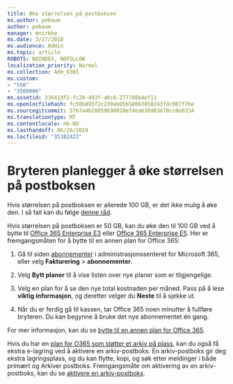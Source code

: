 ```yaml
---
title: Øke størrelsen på postboksen
ms.author: pebaum
author: pebaum
manager: mnirkhe
ms.date: 3/27/2018
ms.audience: Admin
ms.topic: article
ROBOTS: NOINDEX, NOFOLLOW
localization_priority: Normal
ms.collection: Adm_O365
ms.custom:
- "556"
- "3500006"
ms.assetid: 33641df2-fc29-493f-a6c6-2777d8b4ef11
ms.openlocfilehash: fc50b895f2c239ab05b58063058243fdc007f7be
ms.sourcegitcommit: 5fb7a4b28859690020efdea630d03e70cc0e6334
ms.translationtype: MT
ms.contentlocale: nb-NO
ms.lasthandoff: 06/28/2019
ms.locfileid: "35382422"
---
```

# <a name="switch-plans-to-increase-mailbox-size"></a>Bryteren planlegger å øke størrelsen på postboksen

Hvis størrelsen på postboksen er allerede 100 GB, er det ikke mulig å øke den. I så fall kan du følge [denne råd](https://support.office.com/client/e57572ff-0ba7-4782-ba5d-cdac3142ea71).
  
Hvis størrelsen på postboksen er 50 GB, kan du øke den til 100 GB ved å bytte til [Office 365 Enterprise E3](https://products.office.com/business/office-365-enterprise-e3-business-software) eller [Office 365 Enterprise E5](https://products.office.com/business/office-365-enterprise-e5-business-software). Her er fremgangsmåten for å bytte til en annen plan for Office 365:
  
1. Gå til siden [abonnementer](https://go.microsoft.com/fwlink/p/?linkid=842054) i administrasjonssenteret for Microsoft 365, eller velg **Fakturering** \> **abonnementer**.

2. Velg **Bytt planer** til å vise listen over nye planer som er tilgjengelige.

3. Velg en plan for å se den nye total kostnaden per måned. Pass på å lese **viktig informasjon**, og deretter velger du **Neste** til å sjekke ut.

4. Når du er ferdig gå til kassen, tar Office 365 noen minutter å fullføre bryteren. Du kan begynne å bruke det nye abonnementet én gang.

For mer informasjon, kan du se [bytte til en annen plan for Office 365](https://support.office.com/article/73318661-8f33-478b-bcc7-fb8d69dbb22a).
  
Hvis du har en [plan for O365 som støtter et arkiv på plass](https://docs.microsoft.com/office365/servicedescriptions/exchange-online-archiving-service-description/exchange-online-archiving-service-description), kan du også få ekstra e-lagring ved å aktivere en arkiv-postboks.  En arkiv-postboks gir deg ekstra lagringsplass, og du kan flytte, kopi, og søk etter meldinger i både primært og Arkiver postboks. Fremgangsmåte om aktivering av en arkiv-postboks, kan du se [aktivere en arkiv-postboks](https://docs.microsoft.com/office365/securitycompliance/enable-archive-mailboxes).
